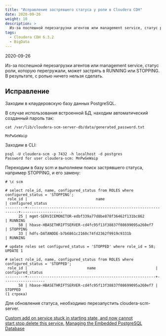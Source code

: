 ```yaml
---
title: "Исправление застрявшего статуса у роли в Cloudera CDH"
date: 2020-09-26
weight: 10
description: >
  Из-за поспешной перезагрузки агентов или management service, статус роли, которую перегружали, может застрять в RUNNING или STOPPING. В результате, с ролью ничего нельзя сделать.
tags:
  - Cloudera CDH 6.3.2
  - BigData
---
```


2020-09-26

Из-за поспешной перезагрузки агентов или management service, статус роли, которую перегружали, может застрять в RUNNING или STOPPING. В результате, с ролью ничего нельзя сделать.

## Исправление
Заходим в клаудеровскую базу данных PostgreSQL.

В случае использования встроенной БД, находим автоматический созданный пароль так:
```
cat /var/lib/cloudera-scm-server-db/data/generated_password.txt

MnPwGeWaip
```

Заходим в CLI:
```
psql -U cloudera-scm -p 7432 -h localhost -d postgres
Password for user cloudera-scm: MnPwGeWaip
```

Переходим в базу scm и выполняем поиск застрявшего статуса, например STOPPING, и его замену:
```
# \c scm

# select role_id, name, configured_status from ROLES where configured_status = 'STOPPING';
 role_id |                               name                               | configured_status
---------+------------------------------------------------------------------+-------------------
      25 | mgmt-SERVICEMONITOR-edbf339a77d8be878f36462f131bc862             | RUNNING
      58 | hbase-HBASETHRIFTSERVER-cd4fc95f13f38837f08699095a260ef7         | STOPPING
      33 | hdfs-DATANODE-b7b6861c2160c74fd2362f9919c9331b                   | RUNNING

# update roles set configured_status = 'STOPPED' where role_id = 58;
UPDATE 1

# select role_id, name, configured_status from ROLES where configured_status = 'STOPPED';
 role_id |                           name                           | configured_status
---------+----------------------------------------------------------+-------------------
      58 | hbase-HBASETHRIFTSERVER-cd4fc95f13f38837f08699095a260ef7 | STOPPED
(1 строка)
```
Для обновления статуса, необходимо перезапустить cloudera-scm-server.

[Custom add on service stuck in starting state, and now cannot start,stop,delete this service.](https://community.cloudera.com/t5/Support-Questions/Custom-add-on-service-stuck-in-starting-state-and-now-cannot/m-p/83958)
[Managing the Embedded PostgreSQL Database](https://docs.cloudera.com/documentation/enterprise/latest/topics/cm_ig_embed_pstgrs.html)
